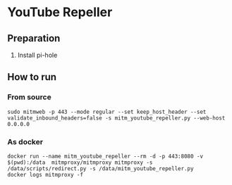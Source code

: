 # YouTube Repeller


## Preparation

1. Install pi-hole

## How to run

### From source
```shell
sudo mitmweb -p 443 --mode regular --set keep_host_header --set validate_inbound_headers=false -s mitm_youtube_repeller.py --web-host 0.0.0.0
```

### As docker
```shell
docker run --name mitm_youtube_repeller --rm -d -p 443:8080 -v $(pwd):/data  mitmproxy/mitmproxy mitmproxy -s /data/scripts/redirect.py -s /data/mitm_youtube_repeller.py
docker logs mitmproxy -f
```